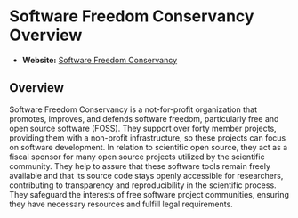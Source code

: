 # Software Freedom Conservancy Overview

- **Website:** [Software Freedom Conservancy](https://sfconservancy.org/)

## Overview

Software Freedom Conservancy is a not-for-profit organization that promotes, improves, and defends software freedom, particularly free and open source software (FOSS). They support over forty member projects, providing them with a non-profit infrastructure, so these projects can focus on software development. In relation to scientific open source, they act as a fiscal sponsor for many open source projects utilized by the scientific community. They help to assure that these software tools remain freely available and that its source code stays openly accessible for researchers, contributing to transparency and reproducibility in the scientific process. They safeguard the interests of free software project communities, ensuring they have necessary resources and fulfill legal requirements.
